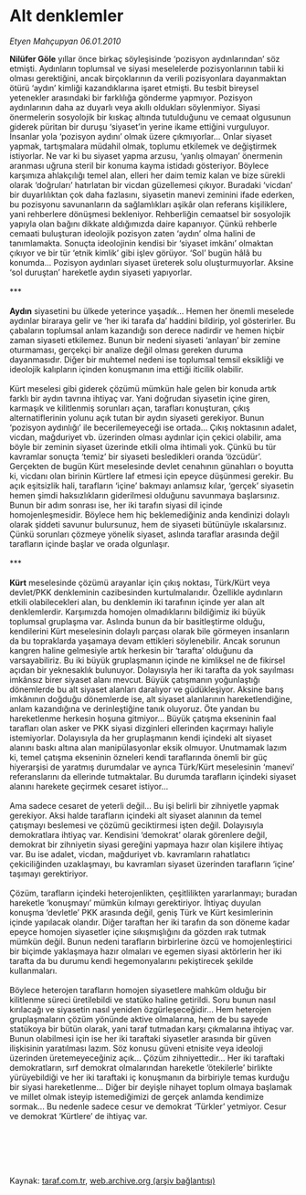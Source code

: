 # Alt denklemler

*Etyen Mahçupyan 06.01.2010*

<div class="taraf_structure_2col_1zq">
<div class="margen_n">



 <p><b>Nilüfer Göle</b> yıllar önce birkaç söyleşisinde ‘pozisyon aydınlarından’ söz etmişti. Aydınların toplumsal ve siyasi meselelerde pozisyonlarının tabii ki olması gerektiğini, ancak birçoklarının da verili pozisyonlara dayanmaktan ötürü ‘aydın’ kimliği kazandıklarına işaret etmişti. Bu tesbit bireysel yetenekler arasındaki bir farklılığa gönderme yapmıyor. Pozisyon aydınlarının daha az duyarlı veya akıllı oldukları söylenmiyor. Siyasi önermelerin sosyolojik bir kıskaç altında tutulduğunu ve cemaat olgusunun giderek püritan bir duruşu ‘siyaset’in yerine ikame ettiğini vurguluyor. İnsanlar yola ‘pozisyon aydını’ olmak üzere çıkmıyorlar... Onlar siyaset yapmak, tartışmalara müdahil olmak, toplumu etkilemek ve değiştirmek istiyorlar. Ne var ki bu siyaset yapma arzusu, ‘yanlış olmayan’ önermenin aranması uğruna steril bir konuma kayma istidadı gösteriyor. Böylece karşımıza ahlakçılığı temel alan, elleri her daim temiz kalan ve bize sürekli olarak ‘doğruları’ hatırlatan bir vicdan güzellemesi çıkıyor. Buradaki ‘vicdan’ bir duyarlılıktan çok daha fazlasını, siyasetin manevi zeminini ifade ederken, bu pozisyonu savunanların da sağlamlıkları aşikâr olan referans kişiliklere, yani rehberlere dönüşmesi bekleniyor. Rehberliğin cemaatsel bir sosyolojik yapıyla olan bağını dikkate aldığımızda daire kapanıyor. Çünkü rehberle cemaati buluşturan ideolojik pozisyon zaten ‘aydın’ olma halini de tanımlamakta. Sonuçta ideolojinin kendisi bir ‘siyaset imkânı’ olmaktan çıkıyor ve bir tür ‘etnik kimlik’ gibi işlev görüyor. ‘Sol’ bugün hâlâ bu konumda... Pozisyon aydınları siyaset üreterek solu oluşturmuyorlar. Aksine ‘sol duruştan’ hareketle aydın siyaseti yapıyorlar. <br/><br/>***<b> <br/><br/>Aydın</b> siyasetini bu ülkede yeterince yaşadık... Hemen her önemli meselede aydınlar biraraya gelir ve ‘her iki tarafa da’ haddini bildirip, yol gösterirler. Bu çabaların toplumsal anlam kazandığı son derece nadirdir ve hemen hiçbir zaman siyaseti etkilemez. Bunun bir nedeni siyaseti ‘anlayan’ bir zemine oturmaması, gerçekçi bir analize değil olması gereken duruma dayanmasıdır. Diğer bir muhtemel nedeni ise toplumsal temsil eksikliği ve ideolojik kalıpların içinden konuşmanın ima ettiği iticilik olabilir. <br/><br/>Kürt meselesi gibi giderek çözümü mümkün hale gelen bir konuda artık farklı bir aydın tavrına ihtiyaç var. Yani doğrudan siyasetin içine giren, karmaşık ve kilitlenmiş sorunları açan, tarafları konuşturan, çıkış alternatiflerinin yolunu açık tutan bir aydın siyaseti gerekiyor. Bunun ‘pozisyon aydınlığı’ ile becerilemeyeceği ise ortada... Çıkış noktasının adalet, vicdan, mağduriyet vb. üzerinden olması aydınlar için çekici olabilir, ama böyle bir zeminin siyaset üzerinde etkili olma ihtimali yok. Çünkü bu tür kavramlar sonuçta ‘temiz’ bir siyaseti besledikleri oranda ‘özcüdür’. Gerçekten de bugün Kürt meselesinde devlet cenahının günahları o boyutta ki, vicdanı olan birinin Kürtlere laf etmesi için epeyce düşünmesi gerekir. Bu açık eşitsizlik hali, tarafların ‘içine’ bakmayı anlamsız kılar, ‘gerçek’ siyasetin hemen şimdi haksızlıkların giderilmesi olduğunu savunmaya başlarsınız. Bunun bir adım sonrası ise, her iki tarafın siyasi dil içinde homojenleşmesidir. Böylece hem hiç beklemediğiniz anda kendinizi dolaylı olarak şiddeti savunur bulursunuz, hem de siyaseti bütünüyle ıskalarsınız. Çünkü sorunları çözmeye yönelik siyaset, aslında taraflar arasında değil tarafların içinde başlar ve orada olgunlaşır. <br/><br/>***<b> <br/><br/>Kürt</b> meselesinde çözümü arayanlar için çıkış noktası, Türk/Kürt veya devlet/PKK denkleminin cazibesinden kurtulmalarıdır. Özellikle aydınların etkili olabilecekleri alan, bu denklemin iki tarafının içinde yer alan alt denklemlerdir. Karşımızda homojen olmadıklarını bildiğimiz iki büyük toplumsal gruplaşma var. Aslında bunun da bir basitleştirme olduğu, kendilerini Kürt meselesinin dolaylı parçası olarak bile görmeyen insanların da bu topraklarda yaşamaya devam ettikleri söylenebilir. Ancak sorunun kangren haline gelmesiyle artık herkesin bir ‘tarafta’ olduğunu da varsayabiliriz. Bu iki büyük gruplaşmanın içinde ne kimliksel ne de fikirsel açıdan bir yeknesaklık bulunuyor. Dolayısıyla her iki tarafta da yok sayılması imkânsız birer siyaset alanı mevcut. Büyük çatışmanın yoğunlaştığı dönemlerde bu alt siyaset alanları daralıyor ve güdükleşiyor. Aksine barış imkânının doğduğu dönemlerde ise, alt siyaset alanlarının hareketlendiğine, anlam kazandığına ve derinleştiğine tanık oluyoruz. Öte yandan bu hareketlenme herkesin hoşuna gitmiyor... Büyük çatışma ekseninin faal tarafları olan asker ve PKK siyasi dizginleri ellerinden kaçırmayı haliyle istemiyorlar. Dolayısıyla da her gruplaşmanın kendi içindeki alt siyaset alanını baskı altına alan manipülasyonlar eksik olmuyor. Unutmamak lazım ki, temel çatışma ekseninin özneleri kendi taraflarında önemli bir güç hiyerarşisi de yaratmış durumdalar ve ayrıca Türk/Kürt meselesinin ‘manevi’ referanslarını da ellerinde tutmaktalar. Bu durumda tarafların içindeki siyaset alanını harekete geçirmek cesaret istiyor... <br/><br/>Ama sadece cesaret de yeterli değil... Bu işi belirli bir zihniyetle yapmak gerekiyor. Aksi halde tarafların içindeki alt siyaset alanının da temel çatışmayı beslemesi ve çözümü geciktirmesi işten değil. Dolayısıyla demokratlara ihtiyaç var. Kendisini ‘demokrat’ olarak görenlere değil, demokrat bir zihniyetin siyasi gereğini yapmaya hazır olan kişilere ihtiyaç var. Bu ise adalet, vicdan, mağduriyet vb. kavramların rahatlatıcı çekiciliğinden uzaklaşmayı, bu kavramları siyaset üzerinden tarafların ‘içine’ taşımayı gerektiriyor. <br/><br/>Çözüm, tarafların içindeki heterojenlikten, çeşitlilikten yararlanmayı; buradan hareketle ‘konuşmayı’ mümkün kılmayı gerektiriyor. İhtiyaç duyulan konuşma ‘devletle’ PKK arasında değil, geniş Türk ve Kürt kesimlerinin içinde yapılacak olandır. Diğer taraftan her iki tarafın da son döneme kadar epeyce homojen siyasetler içine sıkışmışlığını da gözden ırak tutmak mümkün değil. Bunun nedeni tarafların birbirlerine özcü ve homojenleştirici bir biçimde yaklaşmaya hazır olmaları ve egemen siyasi aktörlerin her iki tarafta da bu durumu kendi hegemonyalarını pekiştirecek şekilde kullanmaları. <br/><br/>Böylece heterojen tarafların homojen siyasetlere mahkûm olduğu bir kilitlenme süreci üretilebildi ve statüko haline getirildi. Soru bunun nasıl kırılacağı ve siyasetin nasıl yeniden özgürleşeceğidir... Hem heterojen gruplaşmaların çözüm yönünde aktive olmalarına, hem de bu sayede statükoya bir bütün olarak, yani taraf tutmadan karşı çıkmalarına ihtiyaç var. Bunun olabilmesi için ise her iki taraftaki siyasetler arasında bir güven ilişkisinin yaratılması lazım. Söz konusu güveni etnisite veya ideoloji üzerinden üretemeyeceğiniz açık... Çözüm zihniyettedir... Her iki taraftaki demokratların, sırf demokrat olmalarından hareketle ‘ötekilerle’ birlikte yürüyebildiği ve her iki taraftaki iç konuşmanın da birbiriyle temas kurduğu bir siyasi hareketlenme... Diğer bir deyişle nihayet toplum olmaya başlamak ve millet olmak isteyip istemediğimizi de gerçek anlamda kendimize sormak... Bu nedenle sadece cesur ve demokrat ‘Türkler’ yetmiyor. Cesur ve demokrat ‘Kürtlere’ de ihtiyaç var.</p>
<br/>
<br/>
<br/>



<br/>


<div id="taraf_not">
</div>

</div>


</div>

Kaynak: [taraf.com.tr](http://taraf.com.tr:80/makale/9381.htm), [web.archive.org (arşiv bağlantısı)](http://web.archive.org/web/20100117235143/http://taraf.com.tr:80/makale/9381.htm)
